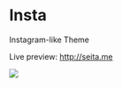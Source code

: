 Insta
=====

Instagram-like Theme

Live preview: http://seita.me 

![](http://i.v2ex.co/r653hu64.png)
